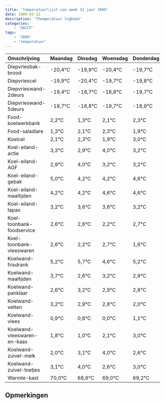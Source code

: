 ```yaml
---
title: 'Temperatuurlijst van week 12 jaar 2009'
date: 2009-03-22
description: 'Themperatuur logboek'
categories:
    - 'HACCP'
tags:
    - '2009'
    - 'temperatuur'
---
```

|Omschrijving|Maandag|Dinsdag|Woensdag|Donderdag|Vrijdag|Zaterdag|Zondag|
|:---|:---|:---|:---|:---|:---|:---|:---|
|Diepvriesbak-brood|-20,4°C|-19,9°C|-20,4°C|-19,7°C|-19,8°C|-20,7°C|-19,9°C|
|Diepvriescel|-19,9°C|-20,4°C|-19,7°C|-19,8°C|-20,7°C|-19,9°C|-19,7°C|
|Diepvrieswand-2deurs|-19,4°C|-18,7°C|-18,8°C|-19,7°C|-18,9°C|-18,7°C|-19,1°C|
|Diepvrieswand-5deurs|-18,7°C|-18,8°C|-19,7°C|-18,9°C|-18,7°C|-19,1°C|-18,0°C|
|Food-koelwerkbank|2,2°C|1,3°C|2,1°C|2,3°C|1,9°C|3,0°C|2,2°C|
|Food-saladiare|1,3°C|2,1°C|2,3°C|1,9°C|3,0°C|2,2°C|2,2°C|
|Koelcel|2,1°C|2,3°C|1,9°C|3,0°C|2,2°C|2,2°C|2,6°C|
|Koel-eiland-actie|3,3°C|2,9°C|4,0°C|3,2°C|3,2°C|3,6°C|3,6°C|
|Koel-eiland-AGF|2,9°C|4,0°C|3,2°C|3,2°C|3,6°C|3,6°C|3,2°C|
|Koel-eiland-gebak|5,0°C|4,2°C|4,2°C|4,6°C|4,6°C|4,2°C|4,7°C|
|Koel-eiland-maaltijden|4,2°C|4,2°C|4,6°C|4,6°C|4,2°C|4,7°C|3,6°C|
|Koel-eiland-tapas|3,2°C|3,6°C|3,6°C|3,2°C|3,7°C|2,6°C|3,2°C|
|Koel-toonbank-foodservice|2,6°C|2,6°C|2,2°C|2,7°C|1,6°C|2,2°C|1,9°C|
|Koel-toonbank-vleeswaren|2,6°C|2,2°C|2,7°C|1,6°C|2,2°C|1,9°C|1,8°C|
|Koelwand-frisdrank|5,2°C|5,7°C|4,6°C|5,2°C|4,9°C|4,8°C|4,0°C|
|Koelwand-maaltijden|3,7°C|2,6°C|3,2°C|2,9°C|2,8°C|2,0°C|3,1°C|
|Koelwand-panklaar|2,6°C|3,2°C|2,9°C|2,8°C|2,0°C|3,1°C|4,0°C|
|Koelwand-vetten|3,2°C|2,9°C|2,8°C|2,0°C|3,1°C|4,0°C|2,6°C|
|Koelwand-vlees|0,9°C|0,8°C|0,0°C|1,1°C|2,0°C|0,6°C|1,0°C|
|Koelwand-vleeswaren-en-kaas|1,8°C|1,0°C|2,1°C|3,0°C|1,6°C|2,0°C|2,2°C|
|Koelwand-zuivel-melk|2,0°C|3,1°C|4,0°C|2,6°C|3,0°C|3,2°C|3,2°C|
|Koelwand-zuivel-toetjes|3,1°C|4,0°C|2,6°C|3,0°C|3,2°C|3,2°C|3,0°C|
|Warmte-kast|70,0°C|68,6°C|69,0°C|69,2°C|69,2°C|69,0°C|68,6°C|

## Opmerkingen


